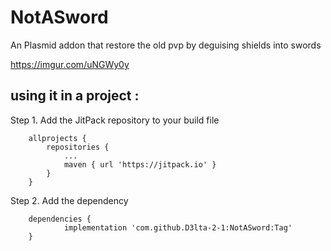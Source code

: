# NotASword
An Plasmid addon that restore the old pvp by deguising shields into swords 

https://imgur.com/uNGWy0y

 ## using it in a project : 
Step 1. Add the JitPack repository to your build file 
```
	allprojects {
		repositories {
			...
			maven { url 'https://jitpack.io' }
		}
	}
```
Step 2. Add the dependency
```
	dependencies {
	        implementation 'com.github.D3lta-2-1:NotASword:Tag'
	}
```

